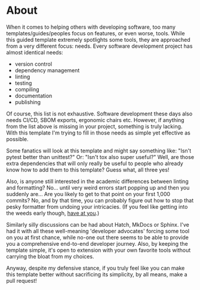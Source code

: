 # About

When it comes to helping others with developing software, too many templates/guides/peoples focus on features, or even worse, tools.
While this guided template extremely spotlights some tools, they are approached from a very different focus: needs.
Every software development project has almost identical needs:

- version control
- dependency management
- linting
- testing
- compiling
- documentation
- publishing

Of course, this list is not exhaustive.
Software development these days also needs CI/CD, SBOM exports, ergonomic chairs etc.
However, if anything from the list above is missing in your project, something is truly lacking.
With this template I'm trying to fill in those needs as simple yet effective as possible.

Some fanatics will look at this template and might say something like:
"Isn't pytest better than unittest?"
Or: "Isn't tox also super useful?"
Well, are those extra dependencies that will only really be useful to people who already know how to add them to this template?
Guess what, all three yes!

Also, is anyone still interested in the academic differences between linting and formatting?
No... until very weird errors start popping up and then you suddenly are...
Are you likely to get to that point on your first 1,000 commits?
No, and by that time, you can probably figure out how to stop that pesky formatter from undoing your intricacies.
(If you feel like getting into the weeds early though, [have at you](https://docs.astral.sh/ruff/configuration/).)

Similarly silly discussions can be had about Hatch, MkDocs or Sphinx.
I've had it with all these well-meaning 'developer advocates' forcing some tool on you at first chance, while no-one out there seems to be able to provide you a comprehensive end-to-end developer journey.
Also, by keeping the template simple, it's open to extension with your own favorite tools without carrying the bloat from my choices.

Anyway, despite my defensive stance, if you truly feel like you can make this template better without sacrificing its simplicity, by all means, make a pull request!
